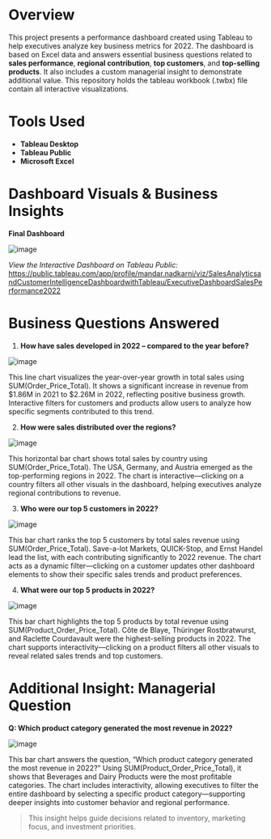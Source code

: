 # Overview

This project presents a performance dashboard created using Tableau to help executives analyze key business metrics for 2022.
The dashboard is based on Excel data and answers essential business questions related to **sales performance**, **regional contribution**, **top customers**, and **top-selling products**.
It also includes a custom managerial insight to demonstrate additional value.
This repository holds the tableau workbook (.twbx) file contain all interactive visualizations.

# Tools Used

- **Tableau Desktop**
- **Tableau Public**
- **Microsoft Excel**


# Dashboard Visuals & Business Insights

**Final Dashboard**

![image](https://github.com/user-attachments/assets/7c50da15-9ea0-4eea-8269-d61388093c58)

*View the Interactive Dashboard on Tableau Public:* https://public.tableau.com/app/profile/mandar.nadkarni/viz/SalesAnalyticsandCustomerIntelligenceDashboardwithTableau/ExecutiveDashboardSalesPerformance2022 


# Business Questions Answered

1. **How have sales developed in 2022 – compared to the year before?**

![image](https://github.com/user-attachments/assets/4c334258-2d01-43d6-bb99-accd3b651e3c)

This line chart visualizes the year-over-year growth in total sales using SUM(Order_Price_Total). It shows a significant increase in revenue from $1.86M in 2021 to $2.26M in 2022, reflecting positive business growth. Interactive filters for customers and products allow users to analyze how specific segments contributed to this trend.

2. **How were sales distributed over the regions?**

![image](https://github.com/user-attachments/assets/a87b3bc2-17df-45ec-b02f-93647b07f0c5)

This horizontal bar chart shows total sales by country using SUM(Order_Price_Total). The USA, Germany, and Austria emerged as the top-performing regions in 2022. The chart is interactive—clicking on a country filters all other visuals in the dashboard, helping executives analyze regional contributions to revenue.

3. **Who were our top 5 customers in 2022?**

![image](https://github.com/user-attachments/assets/1567aa37-8e86-4633-81fe-9e57ae3657f8)

This bar chart ranks the top 5 customers by total sales revenue using SUM(Order_Price_Total). Save-a-lot Markets, QUICK-Stop, and Ernst Handel lead the list, with each contributing significantly to 2022 revenue. The chart acts as a dynamic filter—clicking on a customer updates other dashboard elements to show their specific sales trends and product preferences.

4. **What were our top 5 products in 2022?**

![image](https://github.com/user-attachments/assets/28ba9df2-595e-4951-891f-68e9f2badcb7)

This bar chart highlights the top 5 products by total revenue using SUM(Product_Order_Price_Total). Côte de Blaye, Thüringer Rostbratwurst, and Raclette Courdavault were the highest-selling products in 2022. The chart supports interactivity—clicking on a product filters all other visuals to reveal related sales trends and top customers.

# Additional Insight: Managerial Question

**Q: Which product category generated the most revenue in 2022?**  

![image](https://github.com/user-attachments/assets/7f4dc5c5-14ca-49ef-8f17-36bf73072d32)

This bar chart answers the question, “Which product category generated the most revenue in 2022?” Using SUM(Product_Order_Price_Total), it shows that Beverages and Dairy Products were the most profitable categories. The chart includes interactivity, allowing executives to filter the entire dashboard by selecting a specific product category—supporting deeper insights into customer behavior and regional performance.

> This insight helps guide decisions related to inventory, marketing focus, and investment priorities.
